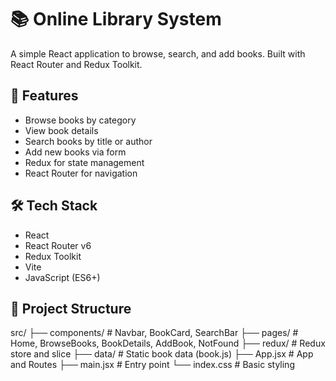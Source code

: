  # 📚 Online Library System

A simple React application to browse, search, and add books. Built with React Router and Redux Toolkit.

## 🚀 Features

- Browse books by category
- View book details
- Search books by title or author
- Add new books via form
- Redux for state management
- React Router for navigation

## 🛠️ Tech Stack

- React
- React Router v6
- Redux Toolkit
- Vite
- JavaScript (ES6+)

## 📁 Project Structure

src/
├── components/ # Navbar, BookCard, SearchBar
├── pages/ # Home, BrowseBooks, BookDetails, AddBook, NotFound
├── redux/ # Redux store and slice
├── data/ # Static book data (book.js)
├── App.jsx # App and Routes
├── main.jsx # Entry point
└── index.css # Basic styling
